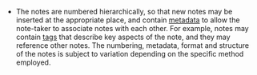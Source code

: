- The notes are numbered hierarchically, so that new notes may be inserted at the appropriate place, and contain [metadata](https://en.wikipedia.org/wiki/Metadata "Metadata") to allow the note-taker to associate notes with each other. For example, notes may contain [tags](https://en.wikipedia.org/wiki/Tag_(metadata) "Tag (metadata)") that describe key aspects of the note, and they may reference other notes. The numbering, metadata, format and structure of the notes is subject to variation depending on the specific method employed.